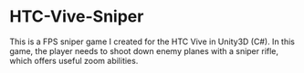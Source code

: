 # HTC-Vive-Sniper

This is a FPS sniper game I created for the HTC Vive in Unity3D (C#). In this game, the player needs to shoot down enemy planes with a sniper rifle, which offers useful zoom abilities.
